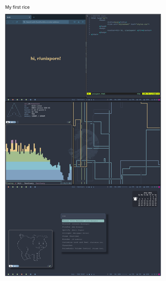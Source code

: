 My first rice

![screenshot](https://github.com/srj753/dotfiles/blob/main/combine_images(1).jpg?raw=true)
